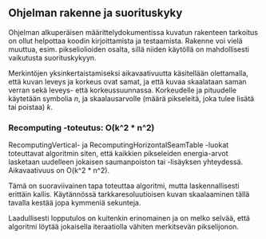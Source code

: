 ## Ohjelman rakenne ja suorituskyky

Ohjelman alkuperäisen määrittelydokumentissa kuvatun rakenteen tarkoitus on ollut helpottaa koodin kirjoittamista ja testaamista. Rakenne voi vielä muuttua, esim. pikseliolioiden osalta, sillä niiden käytöllä on mahdollisesti vaikutusta suorituskykyyn.

Merkintöjen yksinkertaistamiseksi aikavaativuutta käsitellään olettamalla, että kuvan leveys ja korkeus ovat samat, ja että kuvaa skaalataan saman verran sekä leveys- että korkeussuunnassa. Korkeudelle ja pituudelle käytetään symbolia _n_, ja skaalausarvolle (määrä pikseleitä, joka tulee lisätä tai poistaa) _k_.

### Recomputing -toteutus: O(k^2 * n^2)

RecomputingVertical- ja RecomputingHorizontalSeamTable -luokat toteuttavat algoritmin siten, että kaikkien pikseleiden energia-arvot lasketaan uudelleen jokaisen saumanpoiston tai -lisäyksen yhteydessä. Aikavaativuus on O(k^2 * n^2).

Tämä on suoraviivainen tapa toteuttaa algoritmi, mutta laskennallisesti erittäin kallis. Käytännössä tarkkaresoluutioisen kuvan skaalaaminen tällä tavalla kestää jopa kymmeniä sekunteja.

Laadullisesti lopputulos on kuitenkin erinomainen ja on melko selvää, että algoritmi löytää jokaisella iteraatiolla vähiten merkitsevän pikselijonon.